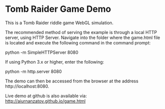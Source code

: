 # Tomb Raider Game Demo
This is a Tomb Raider riddle game WebGL simulation.

The recommended method of serving the example is through a local HTTP server,
using HTTP Server.
Navigate into the folder where the game.html file is located and execute
the following command in the command prompt:

python -m SimpleHTTPServer 8080

If using Python 3.x or higher, enter the following:

python -m http.server 8080

The demo can then be accessed from the browser at the address http://localhost:8080.

Live demo at github is also available via:
http://aiurnanzatov.github.io/game.html
